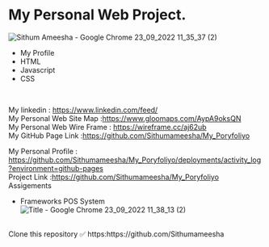 #  My Personal Web Project.

![Sithum Ameesha - Google Chrome 23_09_2022 11_35_37 (2)](https://user-images.githubusercontent.com/98277595/191900717-63e24f73-f883-4771-ab70-770d056ee5df.png)


- My Profile
- HTML
- Javascript
- CSS
<br>



My linkedin : https://www.linkedin.com/feed/
<br>
My Personal Web Site Map :https://www.gloomaps.com/AypA9oksQN
<br>
My Personal Web Wire Frame : https://wireframe.cc/aj62ub
<br>
My GitHub Page Link :https://github.com/Sithumameesha/My_Poryfoliyo
<br>

My Personal Profile : https://github.com/Sithumameesha/My_Poryfoliyo/deployments/activity_log?environment=github-pages
<br>
Project Link :https://github.com/Sithumameesha/My_Poryfoliyo
<br>
Assigements

- Frameworks
POS System
![Title - Google Chrome 23_09_2022 11_38_13 (2)](https://user-images.githubusercontent.com/98277595/191901099-de4b9587-5efa-4e15-bc07-ddbc48470a87.png)

<br>
Clone this repository ✅
https:https://github.com/Sithumameesha


